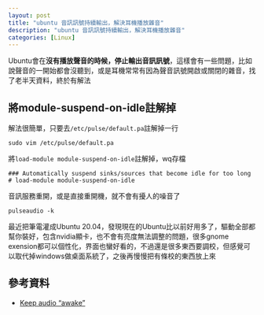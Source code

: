 ```yaml
---
layout: post
title: "ubuntu 音訊訊號持續輸出，解決耳機播放雜音"
description: "ubuntu 音訊訊號持續輸出，解決耳機播放雜音"
categories: [Linux]
---
```


Ubuntu會在**沒有播放聲音的時候，停止輸出音訊訊號**，這樣會有一些問題，比如說聲音的一開始都會沒聽到，或是耳機常常有因為聲音訊號開啟或關閉的雜音，找了老半天資料，終於有解法
<!--more-->

## 將module-suspend-on-idle註解掉
解法很簡單，只要去`/etc/pulse/default.pa`註解掉一行
```
sudo vim /etc/pulse/default.pa
```

將`load-module module-suspend-on-idle`註解掉，wq存檔
```
### Automatically suspend sinks/sources that become idle for too long
# load-module module-suspend-on-idle
```

音訊服務重開，或是直接重開機，就不會有擾人的噪音了
```
pulseaudio -k
```

最近把筆電灌成Ubuntu 20.04，發現現在的Ubuntu比以前好用多了，驅動全部都幫你裝好，包含nvidia顯卡，也不會有亮度無法調整的問題，很多gnome exension都可以個性化，界面也蠻好看的，不過還是很多東西要調校，但感覺可以取代掉windows做桌面系統了，之後再慢慢把有條校的東西放上來
## 參考資料
* [Keep audio “awake”](https://askubuntu.com/questions/1015384/keep-audio-awake)